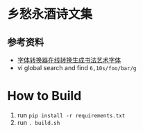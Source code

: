 # 乡愁永酒诗文集

## 参考资料

- [字体转换器在线转换生成书法艺术字体](http://www.diyiziti.com/)
- vi global search and find `6,10s/foo/bar/g`

# How to Build

1. run `pip install -r requirements.txt`
2. run `. build.sh`
